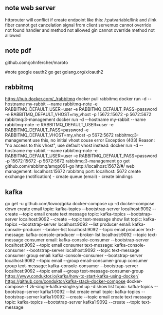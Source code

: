 ## note web server
httprouter will conflict if create endpoint like this: /:patvariable/link and /link
fiber cannot get cancelation signal from client
servemux cannot override not found handler and method not allowed
gin cannot override method not allowed

## note pdf
github.com/johnfercher/maroto

#note google oauth2
go get golang.org/x/oauth2

## rabbitmq
https://hub.docker.com/_/rabbitmq
docker pull rabbitmq
docker run -d --hostname my-rabbit --name rabbitmq-note -e RABBITMQ_DEFAULT_USER=user -e RABBITMQ_DEFAULT_PASS=password -e RABBITMQ_DEFAULT_VHOST=my_vhost -p 15672:15672 -p 5672:5672 rabbitmq:3-management
docker run -d --hostname my-rabbit --name rabbitmq-note -e RABBITMQ_DEFAULT_USER=user -e RABBITMQ_DEFAULT_PASS=password -e RABBITMQ_DEFAULT_VHOST=my_vhost -p 5672:5672 rabbitmq:3-management
use this, no initial vhost couse error Exception (403) Reason: "no access to this vhost", use default vhost instead: docker run -d --hostname my-rabbit --name rabbitmq-note -e RABBITMQ_DEFAULT_USER=user -e RABBITMQ_DEFAULT_PASS=password -p 15672:15672 -p 5672:5672 rabbitmq:3-management
go get github.com/rabbitmq/amqp091-go
http://localhost:15672/#/
web management: localhost:15672
rabbitmq port: localhost: 5672
create exchange (notification) - create queue (email) - create bindings

## kafka
go get -u github.com/lovoo/goka
docker-compose up -d
docker-compose down
create email topic: kafka-topics --bootstrap-server localhost:9092 --create --topic email
create text message topic: kafka-topics --bootstrap-server localhost:9092 --create --topic text-message
show list topic: kafka-topics --bootstrap-server localhost:9092 --list
producer email: kafka-console-producer --broker-list localhost:9092 --topic email
producer text-message: kafka-console-producer --broker-list localhost:9092 --topic text-message
consumer email: kafka-console-consumer --bootstrap-server localhost:9092 --topic email
consumer text-message: kafka-console-consumer --bootstrap-server localhost:9092 --topic text-message
consumer group email: kafka-console-consumer --bootstrap-server localhost:9092 --topic email --group email-consumer-group
consumer group text-message: kafka-console-consumer --bootstrap-server localhost:9092 --topic email --group text-message-consumer-group
https://www.conduktor.io/kafka/how-to-start-kafka-using-docker/
https://github.com/conduktor/kafka-stack-docker-compose
docker-compose -f zk-single-kafka-single.yml up -d
show list topic: kafka-topics --bootstrap-server kafka1:9092 --list
create email topic: kafka-topics --bootstrap-server kafka1:9092 --create --topic email
create text message topic: kafka-topics --bootstrap-server kafka1:9092 --create --topic text-message